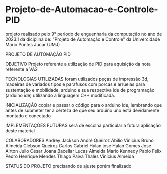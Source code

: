 # Projeto-de-Automacao-e-Controle-PID
projeto realisado pelo 9° periodo de enguenharia da computação no ano de 2023.1 da diciplina de: "Projeto de Automação e Controle" da Univercidade Mario Pontes Jucar (UMJ)

PROJETO DE AUTOMAÇÃO PID

OBJETIVO
Projeto referente a utilização de PID para aquisição da nota referente a VA2

TECNOLOGIAS UTILIZADAS
foram utilizados peças de impressão 3d, madeiras de variados tipos e parafusos com porcas e arruelas para sustentação e mobilidade, arduino e sua respectiva ide de programação (arduino ide) utilizando a linguagem C++ modificada.

INICIALIZAÇÃO
copiar e passar o código para o arduino ide, lembrando que antes de submeter ter a certeza de que seu arduino uno está devidamente montado e conectado

IMPLEMENTAÇÕES FUTURAS
será de escolha particular a futura aplicação deste material

COLABORADORES
Andrey Jackson
André Queiroz
Abílio Vinicius
Bruno Almeida
Clebson Queiroz
Carlos Gabriel
Hylan josé
Halan Gomes
José Airton
Julio César
Joana Bacellar
Lucas Almeida
Mario Kennedy
Pablo Félix
Pedro Henrique Mendes
Thiago Paiva
Thales
Vinicius Almeida

STATUS DO PROJETO
precisando de ajuste porém finalizado

